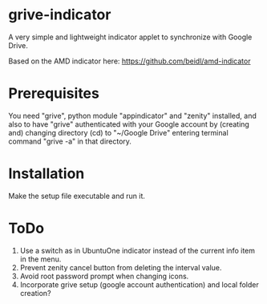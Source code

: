 grive-indicator
===============

A very simple and lightweight indicator applet to synchronize with Google Drive.

Based on the AMD indicator here: https://github.com/beidl/amd-indicator

Prerequisites
===============

You need "grive", python module "appindicator" and "zenity" installed, and also to have "grive" authenticated with your Google account by (creating and) changing directory (cd) to "~/Google Drive" entering terminal command "grive -a" in that directory.

Installation
===============

Make the setup file executable and run it.

ToDo
===============

1. Use a switch as in UbuntuOne indicator instead of the current info item in the menu.
2. Prevent zenity cancel button from deleting the interval value.
3. Avoid root password prompt when changing icons.
4. Incorporate grive setup (google account authentication) and local folder creation?
